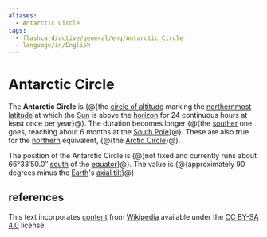 ```yaml
---
aliases:
  - Antarctic Circle
tags:
  - flashcard/active/general/eng/Antarctic_Circle
  - language/in/English
---
```


# Antarctic Circle

The __Antarctic Circle__ is {@{the [circle of altitude](circle%20of%20altitude.md) marking the [northernmost](north.md) [latitude](latitude.md) at which the [Sun](Sun.md) is above the [horizon](horizon.md) for 24 continuous hours at least once per year}@}. The duration becomes longer {@{the [souther](south.md) one goes, reaching about 6 months at the [South Pole](South%20Pole.md)}@}. These are also true for the [northern](north.md) equivalent, {@{the [Arctic Circle](Arctic%20Circle.md)}@}. <!--SR:!2026-10-18,634,330!2025-06-16,267,330!2025-05-25,250,330-->

The position of the Antarctic Circle is {@{not fixed and currently runs about 66°33′50.0″ [south](south.md) of the [equator](equator.md)}@}. The value is {@{approximately 90 degrees minus the [Earth](Earth.md)'s [axial tilt](axial%20tilt.md)}@}. <!--SR:!2025-07-04,231,270!2025-02-02,146,290-->

## references

This text incorporates [content](https://en.wikipedia.org/wiki/Antarctic_Circle) from [Wikipedia](Wikipedia.md) available under the [CC BY-SA 4.0](https://creativecommons.org/licenses/by-sa/4.0/) license.
